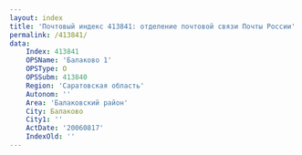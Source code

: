 ```yaml
---
layout: index
title: 'Почтовый индекс 413841: отделение почтовой связи Почты России'
permalink: /413841/
data:
    Index: 413841
    OPSName: 'Балаково 1'
    OPSType: О
    OPSSubm: 413840
    Region: 'Саратовская область'
    Autonom: ''
    Area: 'Балаковский район'
    City: Балаково
    City1: ''
    ActDate: '20060817'
    IndexOld: ''
---
```

